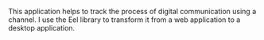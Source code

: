 This application helps to track the process of digital communication using a channel. I use the Eel library to transform it from a web application to a desktop application.
